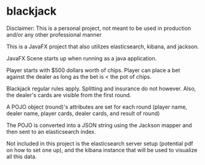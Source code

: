 # blackjack

Disclaimer: This is a personal project, not meant to be used in production and/or any other professional manner

This is a JavaFX project that also utilizes elasticsearch, kibana, and jackson.

JavaFX Scene starts up when running as a java application.

Player starts with $500 dollars worth of chips. Player can place a bet against the dealer as long as the bet is < the pot of chips.

Blackjack regular rules apply. Splitting and insurance do not however. Also, the dealer's cards are visible from the first round.

A POJO object (round)'s attributes are set for each round (player name, dealer name, player cards, dealer cards, and result of round)

The POJO is converted into a JSON string using the Jackson mapper and then sent to an elasticsearch index.

Not included in this project is the elasticsearch server setup (potential pdf on how to set one up), and the kibana instance that will be used to visualize all this data.
